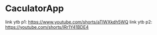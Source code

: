# CaculatorApp
link ytb p1: https://www.youtube.com/shorts/aTlWXkdh5WQ
link ytb p2: https://youtube.com/shorts/lRr1Y41BDE4
